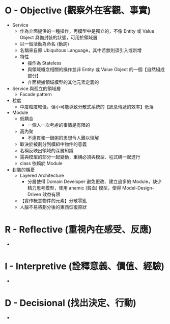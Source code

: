 # O - Objective (觀察外在客觀、事實)


* Service
    * 作為介面提供的一種操作，再模型中是獨立的，不像 Entity 或 Value Object 具備封裝的狀態，可用於領域層
    * 以一個活動為命名 (動詞)
    * 名稱來自原 Ubiquitous Language，其中若無則須引入或新增
    * 特性
        * 操作為 Stateless
        * 與領域概念相關的操作並非 Entity 或 Value Object 的一個【自然組成部分】
        * 介面根據領域模型的其他元素定義的
* Service 與孤立的領域層
    * Facade pattern
* 粒度
    * 中度粒度較佳，但小可能導致分散式系統的【訊息傳遞的效率】低落
* Module
    * 低耦合
        * 一個人一次考慮的事情是有限的
    * 高內聚
        * 不連貫和一鍋粥的思想令人難以理解
    * 取決於被劃分到模組中物件的意義
    * 名稱反映出領域的深層知識
    * 需與模型的部分一起變動，重構必須與模型、程式碼一起進行
    * class 依賴於 Module
* 封裝的隱憂
    * Layered Architecture
        * 分層使得 Domain Developer 避免更改、建立過多的 Module，缺少精力思考模型，使用 anemic (貧血) 模型，使得 Model-Design-Driven 效益有限
    * 【實作概念物件的元素】分散零亂
    * 人腦不易將劃分後的東西恢復原狀


# R - Reflective (重視內在感受、反應)

* 

# I - Interpretive (詮釋意義、價值、經驗)

* 
 
# D - Decisional (找出決定、行動)

* 


